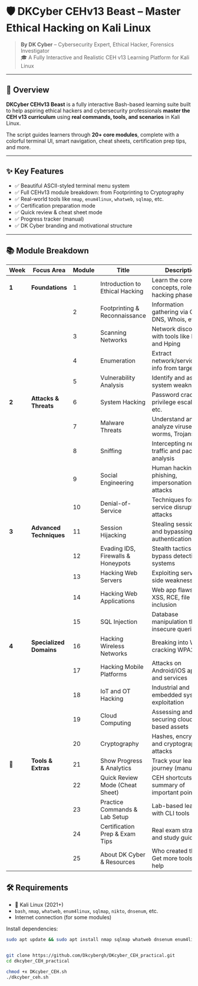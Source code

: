 # 🛡️ DKCyber CEHv13 Beast – Master Ethical Hacking on Kali Linux

> **By DK Cyber** – Cybersecurity Expert, Ethical Hacker, Forensics Investigator  
> 🎓 A Fully Interactive and Realistic CEH v13 Learning Platform for Kali Linux

---

## 📘 Overview

**DKCyber CEHv13 Beast** is a fully interactive Bash-based learning suite built to help aspiring ethical hackers and cybersecurity professionals **master the CEH v13 curriculum** using **real commands, tools, and scenarios** in Kali Linux.

The script guides learners through **20+ core modules**, complete with a colorful terminal UI, smart navigation, cheat sheets, certification prep tips, and more.

---

## ✨ Key Features

- ✅ Beautiful ASCII-styled terminal menu system
- ✅ Full CEHv13 module breakdown: from Footprinting to Cryptography
- ✅ Real-world tools like `nmap`, `enum4linux`, `whatweb`, `sqlmap`, etc.
- ✅ Certification preparation mode
- ✅ Quick review & cheat sheet mode
- ✅ Progress tracker (manual)
- ✅ DK Cyber branding and motivational structure

---

## 📚 Module Breakdown

| **Week** | **Focus Area**          | **Module** | **Title**                          | **Description**                                    |
| -------- | ----------------------- | ---------- | ---------------------------------- | -------------------------------------------------- |
| **1**    | **Foundations**         | 1          | Introduction to Ethical Hacking    | Learn the core concepts, roles, and hacking phases |
|          |                         | 2          | Footprinting & Reconnaissance      | Information gathering via OSINT, DNS, Whois, etc.  |
|          |                         | 3          | Scanning Networks                  | Network discovery with tools like Nmap and Hping   |
|          |                         | 4          | Enumeration                        | Extract network/service/user info from targets     |
|          |                         | 5          | Vulnerability Analysis             | Identify and assess system weaknesses              |
| **2**    | **Attacks & Threats**   | 6          | System Hacking                     | Password cracking, privilege escalation, etc.      |
|          |                         | 7          | Malware Threats                    | Understand and analyze viruses, worms, Trojans     |
|          |                         | 8          | Sniffing                           | Intercepting network traffic and packet analysis   |
|          |                         | 9          | Social Engineering                 | Human hacking, phishing, impersonation attacks     |
|          |                         | 10         | Denial-of-Service                  | Techniques for service disruption attacks          |
| **3**    | **Advanced Techniques** | 11         | Session Hijacking                  | Stealing sessions and bypassing authentication     |
|          |                         | 12         | Evading IDS, Firewalls & Honeypots | Stealth tactics to bypass detection systems        |
|          |                         | 13         | Hacking Web Servers                | Exploiting server-side weaknesses                  |
|          |                         | 14         | Hacking Web Applications           | Web app flaws like XSS, RCE, file inclusion        |
|          |                         | 15         | SQL Injection                      | Database manipulation through insecure queries     |
| **4**    | **Specialized Domains** | 16         | Hacking Wireless Networks          | Breaking into Wi-Fi, cracking WPA2, etc.           |
|          |                         | 17         | Hacking Mobile Platforms           | Attacks on Android/iOS apps and services           |
|          |                         | 18         | IoT and OT Hacking                 | Industrial and embedded system exploitation        |
|          |                         | 19         | Cloud Computing                    | Assessing and securing cloud-based assets          |
|          |                         | 20         | Cryptography                       | Hashes, encryption, and cryptographic attacks      |
| **🔧**   | **Tools & Extras**      | 21         | Show Progress & Analytics          | Track your learning journey (manual/log)           |
|          |                         | 22         | Quick Review Mode (Cheat Sheet)    | CEH shortcuts and summary of important points      |
|          |                         | 23         | Practice Commands & Lab Setup      | Lab-based learning with CLI tools                  |
|          |                         | 24         | Certification Prep & Exam Tips     | Real exam strategy and study guide                 |
|          |                         | 25         | About DK Cyber & Resources         | Who created this? Get more tools and help          |


## 🛠️ Requirements

- 🐧 Kali Linux (2021+)
- `bash`, `nmap`, `whatweb`, `enum4linux`, `sqlmap`, `nikto`, `dnsenum`, etc.
- Internet connection (for some modules)

Install dependencies:
```bash
sudo apt update && sudo apt install nmap sqlmap whatweb dnsenum enum4linux nikto


git clone https://github.com/Dkcybergh/DKcyber_CEH_practical.git
cd dkcyber_CEH_practical

chmod +x DKcyber_CEH.sh
./dkcyber_ceh.sh
